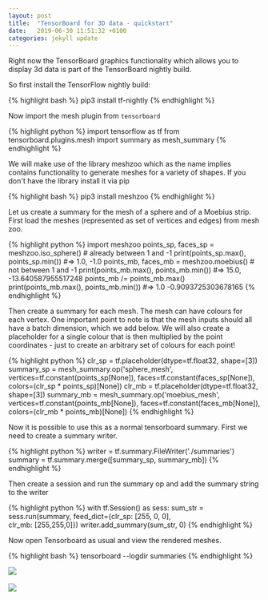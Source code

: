```yaml
---
layout: post
title:  "TensorBoard for 3D data - quickstart"
date:   2019-06-30 11:51:32 +0100
categories: jekyll update
---
```


Right now the TensorBoard graphics functionality which allows you to display 3d data is part of the TensorBoard nightly build. 

So first install the TensorFlow nightly build:

{% highlight bash %}
pip3 install tf-nightly
{% endhighlight %}

Now import the mesh plugin from `tensorboard`

{% highlight python %}
import tensorflow as tf
from tensorboard.plugins.mesh import summary as mesh_summary
{% endhighlight %}

We will make use of the library meshzoo which as the name implies contains functionality to generate meshes for a variety of shapes. If you don't have the library install it via pip

{% highlight bash %}
pip3 install meshzoo
{% endhighlight %}

Let us create a summary for the mesh of a sphere and of a Moebius strip. First load the meshes (represented as set of vertices and edges) from mesh zoo.

{% highlight python %}
import meshzoo
points_sp, faces_sp = meshzoo.iso_sphere() # already between 1 and -1
print(points_sp.max(), points_sp.min())
#=> 1.0, -1.0
points_mb, faces_mb = meshzoo.moebius() # not between 1 and -1
print(points_mb.max(), points_mb.min())
#=> 15.0, -13.640587955517248
points_mb /= points_mb.max()
print(points_mb.max(), points_mb.min())
#=> 1.0 -0.9093725303678165
{% endhighlight %}

Then create a summary for each mesh. The mesh can have colours for each vertex. 
One important point to note is that the mesh inputs should all have a batch dimension, which we add below. We will also create a placeholder for a single colour that is then multiplied by the point coordinates - just to create an arbitrary set of colours for each point!

{% highlight python %}
clr_sp = tf.placeholder(dtype=tf.float32, shape=[3])
summary_sp = mesh_summary.op('sphere_mesh', 
                         vertices=tf.constant(points_sp[None]),
                         faces=tf.constant(faces_sp[None]),
                         colors=(clr_sp * points_sp)[None])
clr_mb = tf.placeholder(dtype=tf.float32, shape=[3])
summary_mb = mesh_summary.op('moebius_mesh', 
                            vertices=tf.constant(points_mb[None]),
                            faces=tf.constant(faces_mb[None]),
                            colors=(clr_mb * points_mb)[None])
{% endhighlight %}

Now it is possible to use this as a normal tensorboard summary. First we need to create a summary writer.

{% highlight python %}
writer = tf.summary.FileWriter('./summaries')
summary = tf.summary.merge([summary_sp, summary_mb])
{% endhighlight %}

Then create a session and run the summary op and add the summary string to the writer 

{% highlight python %}
with tf.Session() as sess:
    sum_str = sess.run(summary, 
                feed_dict={clr_sp: [255, 0, 0],  
                           clr_mb: [255,255,0]})
    writer.add_summary(sum_str, 0)
{% endhighlight %}

Now open Tensorboard as usual and view the rendered meshes.

{% highlight bash %}
tensorboard --logdir summaries
{% endhighlight %}

<img src="{{ site.baseurl }}/assets/tb-sphere.jpg">
<br>
<br>
<img src="{{ site.baseurl }}/assets/tb-moebius.jpg">